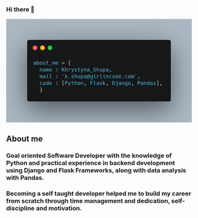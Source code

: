 ### Hi there 👋

![](https://github.com/kshupa/kshupa/blob/main/about_me.png)
<!--
**kshupa/kshupa** is a ✨ _special_ ✨ repository because its `README.md` (this file) appears on your GitHub profile.

Here are some ideas to get you started:

- 🔭 I’m currently working on ...
- 🌱 I’m currently learning ...
- 👯 I’m looking to collaborate on ...
- 🤔 I’m looking for help with ...
- 💬 Ask me about ...
- 📫 How to reach me: ...
- 😄 Pronouns: ...
- ⚡ Fun fact: ...
-->
## About me
### Goal oriented Software Developer with the knowledge of Python and practical experience in backend development using Django and Flask Frameworks, along with data analysis with Pandas.
### Becoming a self taught developer helped me to build my career from scratch through time management and dedication, self-discipline and motivation.
